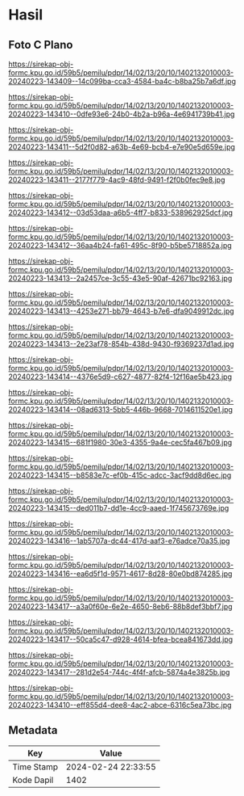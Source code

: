 # Hasil

## Foto C Plano

https://sirekap-obj-formc.kpu.go.id/59b5/pemilu/pdpr/14/02/13/20/10/1402132010003-20240223-143409--14c099ba-cca3-4584-ba4c-b8ba25b7a6df.jpg

https://sirekap-obj-formc.kpu.go.id/59b5/pemilu/pdpr/14/02/13/20/10/1402132010003-20240223-143410--0dfe93e6-24b0-4b2a-b96a-4e6941739b41.jpg

https://sirekap-obj-formc.kpu.go.id/59b5/pemilu/pdpr/14/02/13/20/10/1402132010003-20240223-143411--5d2f0d82-a63b-4e69-bcb4-e7e90e5d659e.jpg

https://sirekap-obj-formc.kpu.go.id/59b5/pemilu/pdpr/14/02/13/20/10/1402132010003-20240223-143411--2177f779-4ac9-48fd-9491-f2f0b0fec9e8.jpg

https://sirekap-obj-formc.kpu.go.id/59b5/pemilu/pdpr/14/02/13/20/10/1402132010003-20240223-143412--03d53daa-a6b5-4ff7-b833-538962925dcf.jpg

https://sirekap-obj-formc.kpu.go.id/59b5/pemilu/pdpr/14/02/13/20/10/1402132010003-20240223-143412--36aa4b24-fa61-495c-8f90-b5be5718852a.jpg

https://sirekap-obj-formc.kpu.go.id/59b5/pemilu/pdpr/14/02/13/20/10/1402132010003-20240223-143413--2a2457ce-3c55-43e5-90af-42671bc92163.jpg

https://sirekap-obj-formc.kpu.go.id/59b5/pemilu/pdpr/14/02/13/20/10/1402132010003-20240223-143413--4253e271-bb79-4643-b7e6-dfa9049912dc.jpg

https://sirekap-obj-formc.kpu.go.id/59b5/pemilu/pdpr/14/02/13/20/10/1402132010003-20240223-143413--2e23af78-854b-438d-9430-f9369237d1ad.jpg

https://sirekap-obj-formc.kpu.go.id/59b5/pemilu/pdpr/14/02/13/20/10/1402132010003-20240223-143414--4376e5d9-c627-4877-82f4-12f16ae5b423.jpg

https://sirekap-obj-formc.kpu.go.id/59b5/pemilu/pdpr/14/02/13/20/10/1402132010003-20240223-143414--08ad6313-5bb5-446b-9668-7014611520e1.jpg

https://sirekap-obj-formc.kpu.go.id/59b5/pemilu/pdpr/14/02/13/20/10/1402132010003-20240223-143415--681f1980-30e3-4355-9a4e-cec5fa467b09.jpg

https://sirekap-obj-formc.kpu.go.id/59b5/pemilu/pdpr/14/02/13/20/10/1402132010003-20240223-143415--b8583e7c-ef0b-415c-adcc-3acf9dd8d6ec.jpg

https://sirekap-obj-formc.kpu.go.id/59b5/pemilu/pdpr/14/02/13/20/10/1402132010003-20240223-143415--ded011b7-dd1e-4cc9-aaed-1f745673769e.jpg

https://sirekap-obj-formc.kpu.go.id/59b5/pemilu/pdpr/14/02/13/20/10/1402132010003-20240223-143416--1ab5707a-dc44-417d-aaf3-e76adce70a35.jpg

https://sirekap-obj-formc.kpu.go.id/59b5/pemilu/pdpr/14/02/13/20/10/1402132010003-20240223-143416--ea6d5f1d-9571-4617-8d28-80e0bd874285.jpg

https://sirekap-obj-formc.kpu.go.id/59b5/pemilu/pdpr/14/02/13/20/10/1402132010003-20240223-143417--a3a0f60e-6e2e-4650-8eb6-88b8def3bbf7.jpg

https://sirekap-obj-formc.kpu.go.id/59b5/pemilu/pdpr/14/02/13/20/10/1402132010003-20240223-143417--50ca5c47-d928-4614-bfea-bcea841673dd.jpg

https://sirekap-obj-formc.kpu.go.id/59b5/pemilu/pdpr/14/02/13/20/10/1402132010003-20240223-143417--281d2e54-744c-4f4f-afcb-5874a4e3825b.jpg

https://sirekap-obj-formc.kpu.go.id/59b5/pemilu/pdpr/14/02/13/20/10/1402132010003-20240223-143410--eff855d4-dee8-4ac2-abce-6316c5ea73bc.jpg


## Metadata

| Key        | Value               |
| ---------- | ------------------- |
| Time Stamp | 2024-02-24 22:33:55 |
| Kode Dapil | 1402                |



